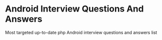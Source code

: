 # Android Interview Questions And Answers

Most targeted up-to-date php Android interview questions and answers list
